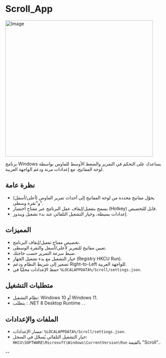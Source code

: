 # Scroll_App
<img width="462" height="427" alt="Image" src="https://github.com/user-attachments/assets/ecde0155-f7bf-4e4e-911e-ff131e294b90" />

برنامج Windows يساعدك على التحكم في التمرير والضغط الأوسط للماوس بواسطة لوحة المفاتيح، مع إعدادات مرنة ودعم الواجهة العربية.

## نظرة عامة
- يحوّل مفاتيح محددة من لوحة المفاتيح إلى أحداث تمرير الماوس (أعلى/أسفل) و"نقرة وسطى".
- يسمح بتفعيل/إيقاف عمل البرنامج عبر مفتاح اختصار (Hotkey) قابل للتخصيص.
- إعدادات بسيطة، وخيار التشغيل التلقائي عند بدء تشغيل ويندوز.

## المميزات
- تخصيص مفتاح تفعيل/إيقاف البرنامج.
- تعيين مفاتيح للتمرير لأعلى/أسفل والنقرة الوسطى.
- ضبط سرعة التمرير حسب حاجتك.
- خيار التشغيل مع بدء تشغيل الجهاز (Registry HKCU Run).
- تصغير إلى شريط النظام ودعم Right-to-Left للواجهة العربية.
- حفظ الإعدادات محليًا في `%LOCALAPPDATA%/Scroll/settings.json`.

## متطلبات التشغيل
- نظام التشغيل: Windows 10 أو Windows 11.
- يتطلب : .NET 8 Desktop Runtime .
.

## الملفات والإعدادات
- مسار الإعدادات: `%LOCALAPPDATA%/Scroll/settings.json`.
- خيار التشغيل التلقائي يُسجّل في السجل: `HKCU\SOFTWARE\Microsoft\Windows\CurrentVersion\Run` بالقيمة "Scroll"..

--
